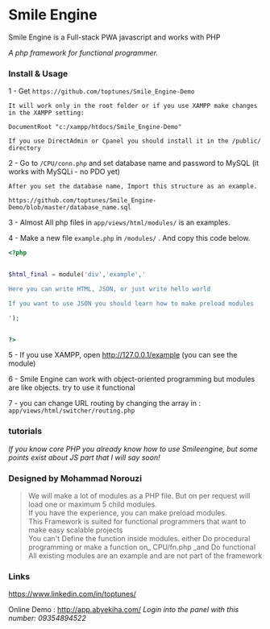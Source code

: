 Smile Engine
=======

Smile Engine is a Full-stack PWA javascript and works with PHP

_A php framework for functional programmer._

### Install & Usage


1 - Get ```https://github.com/toptunes/Smile_Engine-Demo```


```
It will work only in the root folder or if you use XAMPP make changes in the XAMPP setting:

DocumentRoot "c:/xampp/htdocs/Smile_Engine-Demo" 

If you use DirectAdmin or Cpanel you should install it in the /public/ directory

```

2 - Go to ```/CPU/conn.php``` and set database name and password to MySQL (it works with MySQLi - no PDO yet)
```
After you set the database name, Import this structure as an example.

https://github.com/toptunes/Smile_Engine-Demo/blob/master/database_name.sql

```

3 - Almost All php files in ```app/views/html/modules/``` is an examples.

4 - Make a new file ```example.php``` in ```/modules/``` . And copy this code below.

```php
<?php


$html_final = module('div','example','

Here you can write HTML, JSON, or just write hello world

If you want to use JSON you should learn how to make preload modules

');


?>

```

5 - If you use XAMPP, open http://127.0.0.1/example (you can see the module)


6 - Smile Engine can work with object-oriented programming but modules are like objects. try to use it functional 

7 - you can change URL routing by changing the array in : ```app/views/html/switcher/routing.php```

### tutorials

_If you know core PHP you already know how to use Smileengine, but some points exist about JS part that I will say soon!_

### Designed by Mohammad Norouzi

> We will make a lot of modules as a PHP file. But on per request will load one or maximum 5 child modules.  
> If you have the experience, you can make preload modules.  
> This Framework is suited for functional programmers that want to make easy scalable projects  
> You can't Define the function inside modules. either Do procedural programming or make a function on_ CPU/fn.php _and Do functional  
> All existing modules are an example and are not part of the framework  

### Links

https://www.linkedin.com/in/toptunes/

Online Demo : http://app.abyekiha.com/
_Login into the panel with this number: 09354894522_








